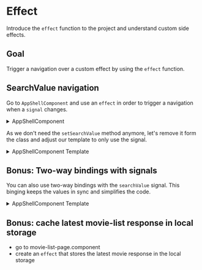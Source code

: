 # Effect

Introduce the `effect` function to the project and understand custom side effects.

## Goal

Trigger a navigation over a custom effect by using the `effect` function.

## SearchValue navigation 

Go to `AppShellComponent` and use an `effect` in order to trigger a navigation when a `signal` changes.

<details>
  <summary>AppShellComponent</summary>

```ts
// src/app/app-shell/app-shell.component.ts

import { effect } from '@angular/core';

setSearchValue(value: string) {
  this.searchValue.set(value);
  // DELETE THIS 👇
  // this.router.navigate(['search', this.searchValue()]); 
}

// ...

constructor(...) {
  effect(() => {
    if(this.searchValue()) {
      this.router.navigate(['search', this.searchValue()]);
    }
  })
}
```

</details>

As we don't need the `setSearchValue` method anymore, let's remove it form the class and adjust our template to only use the signal.

<details>
  <summary>AppShellComponent Template</summary>

```html
<!-- src/app/app-shell/app-shell.component.html -->

<!-- use searchValue directly -->
<ui-search-bar 
  [ngModel]="searchValue()" 
  (ngModelChange)="searchValue.set($event)" 
></ui-search-bar>
```

</details>

## Bonus: Two-way bindings with signals

You can also use two-way bindings with the `searchValue` signal. This binging keeps the values in sync and simplifies the code.

<details>
  <summary>AppShellComponent Template</summary>

```html
<!-- src/app/app-shell/app-shell.component.html -->

<!-- pass the signal itself not its value -->
<ui-search-bar 
  [(ngModel)]="searchValue"
></ui-search-bar>
```

</details>

## Bonus: cache latest movie-list response in local storage

* go to movie-list-page.component
* create an `effect` that stores the latest movie response in the local storage
